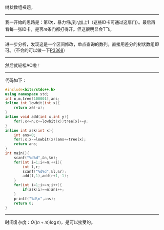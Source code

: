 树状数组裸题。

------------
我一开始的思路是：第$i$次，暴力将$l_i$到$r_i$加上$1$（这些ID卡可通过这扇门）。最后再看每一张ID卡，是否$m$条门都打得开。但这很明显会T飞。

------------
进一步分析，发现这是一个区间修改，单点查询的数列。直接用差分的树状数组即可。（不会的可以做一下[P3368](https://www.luogu.com.cn/problem/P3368)）

------------
然后就轻松AC啦！

------------
代码如下：
```cpp
#include<bits/stdc++.h>
using namespace std;
int n,m,tree[100001],ans;
inline int lowbit(int x){
    return x&(-x);
}
inline void add(int x,int y){
    for(;x<=n;x+=lowbit(x))tree[x]+=y;
}
inline int ask(int x){
    int ans=0;
    for(;x;x-=lowbit(x))ans+=tree[x];
    return ans;
}
int main(){
    scanf("%d%d",&n,&m);
    for(int i=1;i<=m;++i){
        int l,r;
        scanf("%d%d",&l,&r);
        add(l,1),add(r+1,-1);
    }
    for(int i=1;i<=n;i++){
        if(ask(i)==m)ans++;
    }
    printf("%d\n",ans);
    return 0;
}
```
----------------
时间复杂度：$O((n+m)\log n)$，是可以接受的。